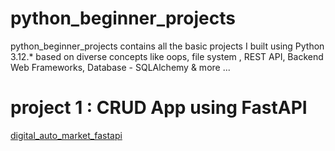 # python_beginner_projects
python_beginner_projects contains all the basic projects I built using Python 3.12.* based on diverse concepts like oops, file system , REST API, Backend Web Frameworks, Database - SQLAlchemy  &amp; more ...


# project 1 : CRUD App using FastAPI
[digital_auto_market_fastapi](https://github.com/nazneenprojects/python_beginner_projects/blob/dev/digital_auto_market_fastapi/README.md)
